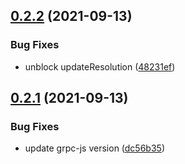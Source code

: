 ## [0.2.2](https://github.com/zcong1993/grpc-etcd-resolver/compare/v0.2.1...v0.2.2) (2021-09-13)


### Bug Fixes

* unblock updateResolution ([48231ef](https://github.com/zcong1993/grpc-etcd-resolver/commit/48231ef3e336f2e3a60fdbb329f430e9b421ac23))



## [0.2.1](https://github.com/zcong1993/grpc-etcd-resolver/compare/v0.2.0...v0.2.1) (2021-09-13)


### Bug Fixes

* update grpc-js version ([dc56b35](https://github.com/zcong1993/grpc-etcd-resolver/commit/dc56b35883ccadb026cf182a3de11c4625630934))



